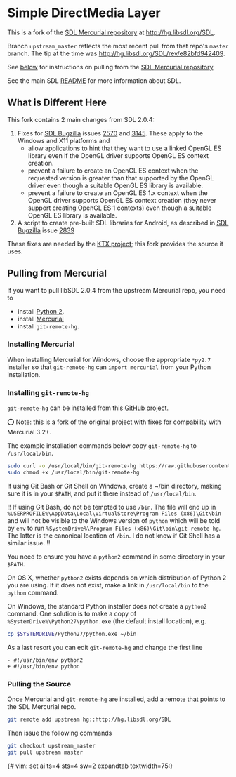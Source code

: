 
Simple DirectMedia Layer 
========================

This is a fork of the [SDL Mercurial repository](http://hg.libsdl.org/SDL) at
http://hg.libsdl.org/SDL.

Branch `upstream_master` reflects the most recent pull from that repo's
`master` branch. The tip at the time was
http://hg.libsdl.org/SDL/rev/e82bfd942409.

See [below](pulling_from_mercurial) for instructions on pulling from
the [SDL Mercurial repository](http://hg.libsdl.org/SDL)

See the main SDL [README](docs/README.md) for more information about
SDL.

What is Different Here
----------------------

This fork contains 2 main changes from SDL 2.0.4:

1. Fixes for [SDL Bugzilla](https://bugzilla.libsdl.org/) issues
   [2570](https://bugzilla.libsdl.org/show_bug.cgi?id=2570) and
   [3145](https://bugzilla.libsdl.org/show_bug.cgi?id=3145). These
   apply to the Windows and X11 platforms and
   * allow applications to hint that they want to use a linked OpenGL
   ES library even if the OpenGL driver supports OpenGL ES context
   creation.
   * prevent a failure to create an OpenGL ES context when the requested
   version is greater than that supported by the OpenGL driver even though
   a suitable OpenGL ES library is available.
   * prevent a failure to create an OpenGL ES 1.x context when the OpenGL
   driver supports OpenGL ES context creation (they never support creating
   OpenGL ES 1 contexts) even though a suitable OpenGL ES library is available.
2. A script to create pre-built SDL libraries for Android, as described in
   [SDL Bugzilla](https://bugzilla.libsdl.org/) issue [2839](https://bugzilla.libsdl.org/show_bug.cgi?id=2839)
   
These fixes are needed by the
[KTX project](https://github.com/KhronosGroup/KTX); this fork provides
the source it uses.

Pulling from Mercurial
----------------------

If you want to pull libSDL 2.0.4 from the upstream Mercurial repo,
you need to

* install [Python 2](https://www.python.org/downloads/).
* install [Mercurial](http://mercurial.selenic.com/)
* install `git-remote-hg`.

### Installing Mercurial

When installing Mercurial for Windows, choose the appropriate `*py2.7`
installer so that `git-remote-hg` can `import mercurial` from your
Python installation. 

### Installing `git-remote-hg`

`git-remote-hg` can be installed from this
[GitHub project](https://github.com/fingolfin/git-remote-hg).

:o: Note: this is a fork of the original project with fixes for compability with
Mercurial 3.2+.

The example installation commands below copy `git-remote-hg` to `/usr/local/bin`.
 
```bash
sudo curl -o /usr/local/bin/git-remote-hg https://raw.githubusercontent.com/fingolfin/git-remote-hg/master/git-remote-hg
sudo chmod +x /usr/local/bin/git-remote-hg
```

If using Git Bash or Git Shell on Windows, create a ~/bin directory, making
sure it is in your `$PATH`, and put it there instead of `/usr/local/bin`.

:bangbang: If using Git Bash, do not be tempted to use `/bin`. The file
will end up in
`%USERPROFILE%\AppData\Local\VirtualStore\Program Files (x86)\Git\bin` and
will not be visible to the Windows version of `python` which will be told
by `env` to run `%SystemDrive%\Program Files (x86)\Git\bin\git-remote-hg`.
The latter is the canonical location of `/bin`. I do not know if
Git Shell has a similar issue. :bangbang:

You need to ensure you have a `python2` command in some directory
in your `$PATH`.

On OS X, whether `python2` exists depends on which distribution of Python 2
you are using. If it does not exist, make a link in `/usr/local/bin` to
the `python` command.

On Windows, the standard Python installer does not create a `python2`
command. One solution is to make a copy of
`%SystemDrive%\Python27\python.exe` (the default install location), e.g.

```bash
cp $SYSTEMDRIVE/Python27/python.exe ~/bin
```

As a last resort you can edit `git-remote-hg` and change the
first line

```
- #!/usr/bin/env python2
+ #!/usr/bin/env python
```

### Pulling the Source

Once Mercurial and `git-remote-hg` are installed, add a remote
that points to the SDL Mercurial repo.

```bash
git remote add upstream hg::http://hg.libsdl.org/SDL
```
Then issue the following commands

```bash
git checkout upstream_master
git pull upstream master
```

{# vim: set ai ts=4 sts=4 sw=2 expandtab textwidth=75:}

